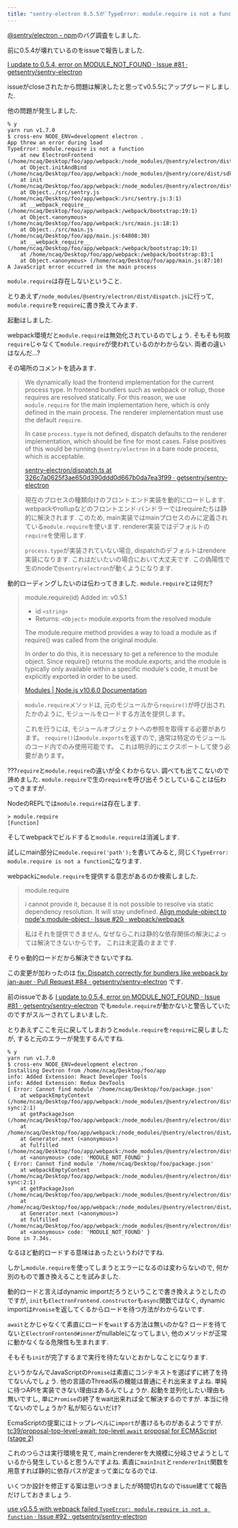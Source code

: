 ```yaml
---
title: "sentry-electron 0.5.5が`TypeError: module.require is not a function`で起動できない問題を調査しました(未解決)"
---
```


[\@sentry/electron - npm](https://www.npmjs.com/package/@sentry/electron)のバグ調査をしました.

前に0.5.4が壊れているのをissueで報告しました.

[I update to 0.5.4, error on MODULE_NOT_FOUND · Issue #81 · getsentry/sentry-electron](https://github.com/getsentry/sentry-electron/issues/81)

issueがcloseされたから問題は解決したと思ってv0.5.5にアップグレードしました.

他の問題が発生しました.

~~~
% y
yarn run v1.7.0
$ cross-env NODE_ENV=development electron .
App threw an error during load
TypeError: module.require is not a function
    at new ElectronFrontend (/home/ncaq/Desktop/foo/app/webpack:/node_modules/@sentry/electron/dist/dispatch.js:38:1)
    at Object.initAndBind (/home/ncaq/Desktop/foo/app/webpack:/node_modules/@sentry/core/dist/sdk.js:24:1)
    at init (/home/ncaq/Desktop/foo/app/webpack:/node_modules/@sentry/electron/dist/sdk.js:51:1)
    at Object../src/sentry.js (/home/ncaq/Desktop/foo/app/webpack:/src/sentry.js:3:1)
    at __webpack_require__ (/home/ncaq/Desktop/foo/app/webpack:/webpack/bootstrap:19:1)
    at Object.<anonymous> (/home/ncaq/Desktop/foo/app/webpack:/src/main.js:18:1)
    at Object../src/main.js (/home/ncaq/Desktop/foo/app/main.js:64808:30)
    at __webpack_require__ (/home/ncaq/Desktop/foo/app/webpack:/webpack/bootstrap:19:1)
    at /home/ncaq/Desktop/foo/app/webpack:/webpack/bootstrap:83:1
    at Object.<anonymous> (/home/ncaq/Desktop/foo/app/main.js:87:10)
A JavaScript error occurred in the main process
~~~

`module.require`は存在しないということ.

とりあえず`/node_modules/@sentry/electron/dist/dispatch.js`に行って,
`module.require`を`require`に書き換えてみます.

起動はしました.

webpack環境だと`module.require`は無効化されているのでしょう.
そもそも何故`require`じゃなくて`module.require`が使われているのかわからない.
両者の違いはなんだ…?

その場所のコメントを読みます.

> We dynamically load the frontend implementation for the current process type.
> In frontend bundlers such as webpack or rollup, those requires are resolved statically.
> For this reason, we use `module.require` for the main implementation here, which is only defined in the main process.
> The renderer implementation must use the default `require`.
>
> In case `process.type` is not defined, dispatch defaults to the renderer implementation, which should be fine for most cases.
> False positives of this would be running `@sentry/electron` in a bare node process, which is acceptable.
>
> [sentry-electron/dispatch.ts at 326c7a0625f3ae650d390ddd0d667b0da7ea3f99 · getsentry/sentry-electron](https://github.com/getsentry/sentry-electron/blob/326c7a0625f3ae650d390ddd0d667b0da7ea3f99/src/dispatch.ts#L24)

> 現在のプロセスの種類向けのフロントエンド実装を動的にロードします.
> webpackやrollupなどのフロントエンド·バンドラーではrequireたちは静的に解決されます.
> このため, main実装ではmainプロセスのみに定義されている`module.require`を使います.
> renderer実装ではデフォルトの`require`を使用します.
>
> `process.type`が実装されていない場合, dispatchのデフォルトはrendere実装になります.
> これはだいたいの場合において大丈夫です.
> この偽陽性で生のnodeで`@sentry/electron`が動くようになります.

動的ローディングしたいのは伝わってきました.
`module.require`とは何だ?

> module.require(id)
> Added in: v0.5.1
>
> * id `<string>`
> * Returns: `<Object>` module.exports from the resolved module
>
> The module.require method provides a way to load a module as if require() was called from the original module.
>
> In order to do this, it is necessary to get a reference to the module object.
> Since require() returns the module.exports, and the module is typically only available within a specific module's code, it must be explicitly exported in order to be used.
>
> [Modules | Node.js v10.6.0 Documentation](https://nodejs.org/api/modules.html#modules_module_require_id)

> `module.require`メソッドは, 元のモジュールから`require()`が呼び出されたかのように, モジュールをロードする方法を提供します。
>
> これを行うには, モジュールオブジェクトへの参照を取得する必要があります。
> `require()`は`module.exports`を返すので, 通常は特定のモジュールのコード内でのみ使用可能です。
> これは明示的にエクスポートして使う必要があります。

???`require`と`module.require`の違いが全くわからない.
調べても出てこないので諦めました.
`module.require`で生の`require`を呼び出そうとしていることは伝わってきますが.

NodeのREPLでは`module.require`は存在します.

~~~
> module.require
[Function]
~~~

そしてwebpackでビルドすると`module.require`は消滅します.

試しにmain部分に`module.require('path');`を書いてみると,
同じく`TypeError: module.require is not a function`になります.

webpackに`module.require`を提供する意志があるのか検索しました.

> module.require
>
> i cannot provide it, because it is not possible to resolve via static dependency resolution.
> It will stay undefined.
> [Align module-object to node's module-object · Issue #20 · webpack/webpack](https://github.com/webpack/webpack/issues/20)

> 私はそれを提供できません,
> なぜならこれは静的な依存関係の解決によっては解決できないからです。
> これは未定義のままです.

そりゃ動的ロードだから解決できないですね.

この変更が加わったのは
[fix: Dispatch correctly for bundlers like webpack by jan-auer · Pull Request #84 · getsentry/sentry-electron](https://github.com/getsentry/sentry-electron/pull/84)
です.

前のissueである
[I update to 0.5.4, error on MODULE_NOT_FOUND · Issue #81 · getsentry/sentry-electron](https://github.com/getsentry/sentry-electron/issues/81)
でも`module.require`が動かないと警告していたのですがスルーされてしまいました.

とりあえずここを元に戻してしまおうと`module.require`を`require`に戻しましたが,
すると元のエラーが発生するんですね.

~~~
% y
yarn run v1.7.0
$ cross-env NODE_ENV=development electron .
Installing Devtron from /home/ncaq/Desktop/foo/app
info: Added Extension: React Developer Tools
info: Added Extension: Redux DevTools
{ Error: Cannot find module '/home/ncaq/Desktop/foo/package.json'
    at webpackEmptyContext (/home/ncaq/Desktop/foo/app/webpack:/node_modules/@sentry/electron/dist/main sync:2:1)
    at getPackageJson (/home/ncaq/Desktop/foo/app/webpack:/node_modules/@sentry/electron/dist/main/context.js:80:1)
    at /home/ncaq/Desktop/foo/app/webpack:/node_modules/@sentry/electron/dist/main/context.js:240:25
    at Generator.next (<anonymous>)
    at fulfilled (/home/ncaq/Desktop/foo/app/webpack:/node_modules/@sentry/electron/dist/main/context.js:4:42)
    at <anonymous> code: 'MODULE_NOT_FOUND' }
{ Error: Cannot find module '/home/ncaq/Desktop/foo/package.json'
    at webpackEmptyContext (/home/ncaq/Desktop/foo/app/webpack:/node_modules/@sentry/electron/dist/main sync:2:1)
    at getPackageJson (/home/ncaq/Desktop/foo/app/webpack:/node_modules/@sentry/electron/dist/main/context.js:80:1)
    at /home/ncaq/Desktop/foo/app/webpack:/node_modules/@sentry/electron/dist/main/context.js:240:25
    at Generator.next (<anonymous>)
    at fulfilled (/home/ncaq/Desktop/foo/app/webpack:/node_modules/@sentry/electron/dist/main/context.js:4:42)
    at <anonymous> code: 'MODULE_NOT_FOUND' }
Done in 7.34s.
~~~

なるほど動的ロードする意味はあったというわけですね.

しかし`module.require`を使ってしまうとエラーになるのは変わらないので,
何か別のもので置き換えることを試みました.

動的ロードと言えばdynamic importだろうということで書き換えようとしたのですが,
`init`も`ElectronFrontend.constructor`も`async`関数ではなく,
dynamic importは`Promise`を返してくるからロードを待つ方法がわからないです.

`await`とかじゃなくて素直にロードを`wait`する方法は無いのかな?
ロードを待てないと`ElectronFrontend#inner`がnullableになってしまい,
他のメソッドが正常に動かなくなる危険性も生まれます.

そもそも`init`が完了するまで実行を待たないとおかしなことになります.

というかなんでJavaScriptの`Promise`は素直にコンテキストを選ばずに終了を待てないんでしょう.
他の言語のThread系の機能は普通にそれ出来ますよね.
単純に待つAPIを実装できない理由はあるんでしょうか.
起動を並列化したい理由も無いですし,
単に`Promise`の終了をwait出来れば全て解決するのですが.
本当に待てないのでしょうか?
私が知らないだけ?

EcmaScriptの提案にはトップレベルに`import`が書けるものがあるようですが.
[tc39/proposal-top-level-await: top-level `await` proposal for ECMAScript (stage 2)](https://github.com/tc39/proposal-top-level-await)

これのつらさは実行環境を見て,
mainとrendererを大規模に分岐させようとしているから発生していると思うんですよね.
素直に`mainInit`と`rendererInit`関数を用意すれば静的に依存パスが定まって楽になるのでは.

いくつか設計を修正する案は思いつきましたが時間切れなのでissue建てて報告だけしておきましょう.

[use v0.5.5 with webpack failed `TypeError: module.require is not a function` · Issue #92 · getsentry/sentry-electron](https://github.com/getsentry/sentry-electron/issues/92)
